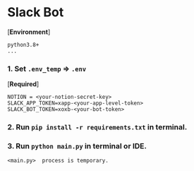 # Slack Bot

[**Environment**]
~~~
python3.8+
...
~~~

### 1. Set `.env_temp` => `.env`

[**Required**]
~~~
NOTION = <your-notion-secret-key>
SLACK_APP_TOKEN=xapp-<your-app-level-token>
SLACK_BOT_TOKEN=xoxb-<your-bot-token>
~~~

### 2. Run `pip install -r requirements.txt` in terminal.
    
    
### 3. Run `python main.py` in terminal or IDE.

    <main.py>  process is temporary.
    
